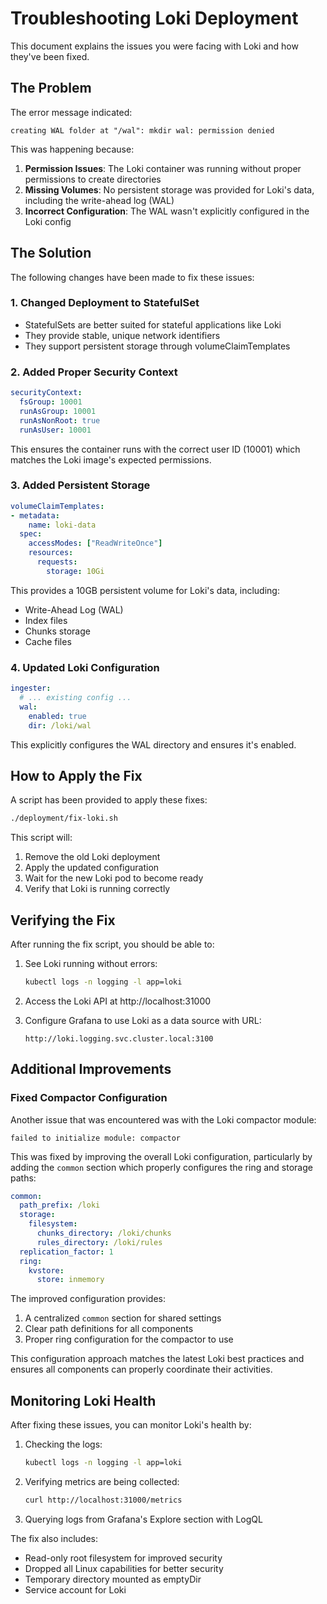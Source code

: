 # Troubleshooting Loki Deployment

This document explains the issues you were facing with Loki and how they've been fixed.

## The Problem

The error message indicated:
```
creating WAL folder at "/wal": mkdir wal: permission denied
```

This was happening because:

1. **Permission Issues**: The Loki container was running without proper permissions to create directories
2. **Missing Volumes**: No persistent storage was provided for Loki's data, including the write-ahead log (WAL)
3. **Incorrect Configuration**: The WAL wasn't explicitly configured in the Loki config

## The Solution

The following changes have been made to fix these issues:

### 1. Changed Deployment to StatefulSet

- StatefulSets are better suited for stateful applications like Loki
- They provide stable, unique network identifiers
- They support persistent storage through volumeClaimTemplates

### 2. Added Proper Security Context

```yaml
securityContext:
  fsGroup: 10001
  runAsGroup: 10001
  runAsNonRoot: true
  runAsUser: 10001
```

This ensures the container runs with the correct user ID (10001) which matches the Loki image's expected permissions.

### 3. Added Persistent Storage

```yaml
volumeClaimTemplates:
- metadata:
    name: loki-data
  spec:
    accessModes: ["ReadWriteOnce"]
    resources:
      requests:
        storage: 10Gi
```

This provides a 10GB persistent volume for Loki's data, including:
- Write-Ahead Log (WAL)
- Index files
- Chunks storage
- Cache files

### 4. Updated Loki Configuration

```yaml
ingester:
  # ... existing config ...
  wal:
    enabled: true
    dir: /loki/wal
```

This explicitly configures the WAL directory and ensures it's enabled.

## How to Apply the Fix

A script has been provided to apply these fixes:

```bash
./deployment/fix-loki.sh
```

This script will:
1. Remove the old Loki deployment
2. Apply the updated configuration
3. Wait for the new Loki pod to become ready
4. Verify that Loki is running correctly

## Verifying the Fix

After running the fix script, you should be able to:

1. See Loki running without errors:
   ```bash
   kubectl logs -n logging -l app=loki
   ```

2. Access the Loki API at http://localhost:31000

3. Configure Grafana to use Loki as a data source with URL:
   ```
   http://loki.logging.svc.cluster.local:3100
   ```

## Additional Improvements

### Fixed Compactor Configuration

Another issue that was encountered was with the Loki compactor module:

```
failed to initialize module: compactor
```

This was fixed by improving the overall Loki configuration, particularly by adding the `common` section which properly configures the ring and storage paths:

```yaml
common:
  path_prefix: /loki
  storage:
    filesystem:
      chunks_directory: /loki/chunks
      rules_directory: /loki/rules
  replication_factor: 1
  ring:
    kvstore:
      store: inmemory
```

The improved configuration provides:

1. A centralized `common` section for shared settings
2. Clear path definitions for all components
3. Proper ring configuration for the compactor to use

This configuration approach matches the latest Loki best practices and ensures all components can properly coordinate their activities.

## Monitoring Loki Health

After fixing these issues, you can monitor Loki's health by:

1. Checking the logs:
   ```bash
   kubectl logs -n logging -l app=loki
   ```

2. Verifying metrics are being collected:
   ```bash
   curl http://localhost:31000/metrics
   ```

3. Querying logs from Grafana's Explore section with LogQL

The fix also includes:
- Read-only root filesystem for improved security
- Dropped all Linux capabilities for better security
- Temporary directory mounted as emptyDir
- Service account for Loki
